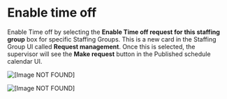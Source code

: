 # Enable time off<a name="enable-to"></a>

Enable Time off by selecting the **Enable Time off request for this staffing group** box for specific Staffing Groups\. This is a new card in the Staffing Group UI called **Request management**\. Once this is selected, the supervisor will see the **Make request** button in the Published schedule calendar UI\.

![\[Image NOT FOUND\]](http://docs.aws.amazon.com/connect/latest/adminguide/images/enable-time-off-to.png)

![\[Image NOT FOUND\]](http://docs.aws.amazon.com/connect/latest/adminguide/images/published-schedule-to.png)